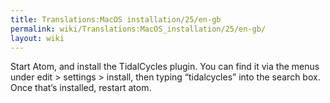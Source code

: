 ```yaml
---
title: Translations:MacOS installation/25/en-gb
permalink: wiki/Translations:MacOS_installation/25/en-gb/
layout: wiki
---
```


Start Atom, and install the TidalCycles plugin. You can find it via the
menus under edit \> settings \> install, then typing “tidalcycles” into
the search box. Once that’s installed, restart atom.
